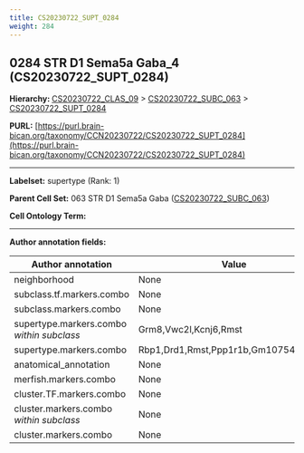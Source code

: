 ```yaml
---
title: CS20230722_SUPT_0284
weight: 284
---
```

## 0284 STR D1 Sema5a Gaba_4 (CS20230722_SUPT_0284)
<b>Hierarchy: </b>
[CS20230722_CLAS_09](../CS20230722_CLAS_09) >
[CS20230722_SUBC_063](../CS20230722_SUBC_063) >
[CS20230722_SUPT_0284](../CS20230722_SUPT_0284)

**PURL:** [https://purl.brain-bican.org/taxonomy/CCN20230722/CS20230722_SUPT_0284](https://purl.brain-bican.org/taxonomy/CCN20230722/CS20230722_SUPT_0284)

---


**Labelset:** supertype (Rank: 1)

**Parent Cell Set:** 063 STR D1 Sema5a Gaba ([CS20230722_SUBC_063](../CS20230722_SUBC_063))



**Cell Ontology Term:** 

[MARKER GENES.]: #


---

[TRANSFERRED ANNOTATIONS.]: #


[AUTHOR ANNOTATION FIELDS.]: #


**Author annotation fields:**

| Author annotation | Value |
|-------------------|-------|
|neighborhood|None|
|subclass.tf.markers.combo|None|
|subclass.markers.combo|None|
|supertype.markers.combo _within subclass_|Grm8,Vwc2l,Kcnj6,Rmst|
|supertype.markers.combo|Rbp1,Drd1,Rmst,Ppp1r1b,Gm10754,Zfp608|
|anatomical_annotation|None|
|merfish.markers.combo|None|
|cluster.TF.markers.combo|None|
|cluster.markers.combo _within subclass_|None|
|cluster.markers.combo|None|
